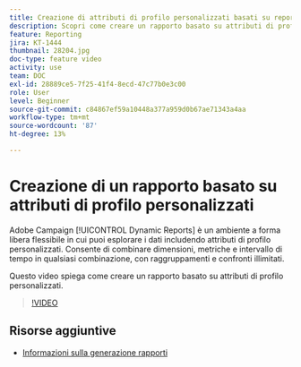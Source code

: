 ```yaml
---
title: Creazione di attributi di profilo personalizzati basati su report
description: Scopri come creare un rapporto basato su attributi di profilo personalizzati.
feature: Reporting
jira: KT-1444
thumbnail: 28204.jpg
doc-type: feature video
activity: use
team: DOC
exl-id: 28889ce5-7f25-41f4-8ecd-47c77b0e3c00
role: User
level: Beginner
source-git-commit: c84867ef59a10448a377a959d0b67ae71343a4aa
workflow-type: tm+mt
source-wordcount: '87'
ht-degree: 13%

---
```


# Creazione di un rapporto basato su attributi di profilo personalizzati

Adobe Campaign [!UICONTROL Dynamic Reports] è un ambiente a forma libera flessibile in cui puoi esplorare i dati includendo attributi di profilo personalizzati. Consente di combinare dimensioni, metriche e intervallo di tempo in qualsiasi combinazione, con raggruppamenti e confronti illimitati.

Questo video spiega come creare un rapporto basato su attributi di profilo personalizzati.

>[!VIDEO](https://video.tv.adobe.com/v/28204?quality=12&learn=on)

## Risorse aggiuntive

* [Informazioni sulla generazione rapporti](https://experienceleague.adobe.com/docs/campaign-standard/using/reporting/about-reporting/about-dynamic-reports.html?lang=en)
